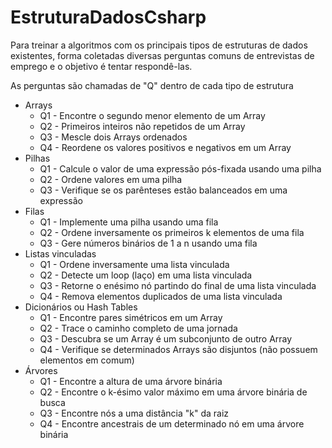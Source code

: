 # EstruturaDadosCsharp
Para treinar a algoritmos com os principais tipos de estruturas de dados existentes, forma coletadas diversas perguntas comuns de entrevistas de emprego e o objetivo é tentar respondê-las.

As perguntas são chamadas de "Q" dentro de cada tipo de estrutura

- Arrays
    - Q1 - Encontre o segundo menor elemento de um Array
    - Q2 - Primeiros inteiros não repetidos de um Array
    - Q3 - Mescle dois Arrays ordenados
    - Q4 - Reordene os valores positivos e negativos em um Array
- Pilhas
    - Q1 - Calcule o valor de uma expressão pós-fixada usando uma pilha
    - Q2 - Ordene valores em uma pilha
    - Q3 - Verifique se os parênteses estão balanceados em uma expressão
- Filas
    - Q1 - Implemente uma pilha usando uma fila
    - Q2 - Ordene inversamente os primeiros k elementos de uma fila
    - Q3 - Gere números binários de 1 a n usando uma fila
- Listas vinculadas
    - Q1 - Ordene inversamente uma lista vinculada
    - Q2 - Detecte um loop (laço) em uma lista vinculada
    - Q3 - Retorne o enésimo nó partindo do final de uma lista vinculada
    - Q4 - Remova elementos duplicados de uma lista vinculada
- Dicionários ou Hash Tables
    - Q1 - Encontre pares simétricos em um Array
    - Q2 - Trace o caminho completo de uma jornada
    - Q3 - Descubra se um Array é um subconjunto de outro Array
    - Q4 - Verifique se determinados Arrays são disjuntos (não possuem elementos em comum)
- Árvores
    - Q1 - Encontre a altura de uma árvore binária
    - Q2 - Encontre o k-ésimo valor máximo em uma árvore binária de busca
    - Q3 - Encontre nós a uma distância "k" da raiz
    - Q4 - Encontre ancestrais de um determinado nó em uma árvore binária
